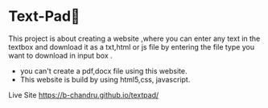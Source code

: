 # Text-Pad📝 
This project is about creating a website ,where you can enter any text in the textbox and download it as a txt,html or js file by entering the file type you want to download in input box .
- you can't create a pdf,docx file using this website.
- This website is build by using html5,css, javascript.

Live Site 
https://b-chandru.github.io/textpad/
